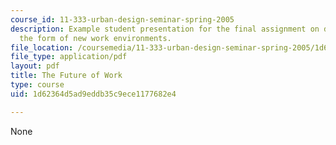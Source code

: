 ```yaml
---
course_id: 11-333-urban-design-seminar-spring-2005
description: Example student presentation for the final assignment on determining
  the form of new work environments.
file_location: /coursemedia/11-333-urban-design-seminar-spring-2005/1d62364d5ad9eddb35c9ece1177682e4_future_of_work.pdf
file_type: application/pdf
layout: pdf
title: The Future of Work
type: course
uid: 1d62364d5ad9eddb35c9ece1177682e4

---
```

None